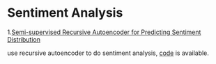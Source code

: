 # Sentiment Analysis

1.[Semi-supervised Recursive Autoencoder for Predicting Sentiment Distribution](http://ai.stanford.edu/~ang/papers/emnlp11-RecursiveAutoencodersSentimentDistributions.pdf)

use recursive autoencoder to do sentiment analysis, [code](https://github.com/sancha/jrae) is available.

